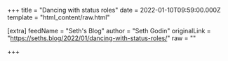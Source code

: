 
+++
title = "Dancing with status roles"
date = 2022-01-10T09:59:00.000Z
template = "html_content/raw.html"

[extra]
feedName = "Seth's Blog"
author = "Seth Godin"
originalLink = "https://seths.blog/2022/01/dancing-with-status-roles/"
raw = ""

+++

